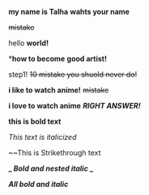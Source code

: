 **my name is Talha**
**wahts your name**

~~mistake~~

hello **world!**

***how to become** **good artist!** 

step1! ~~10 mistake you shuold never do!~~

**i like to watch anime!** ~~mistake~~

**i love to watch anime** ***RIGHT ANSWER!***

**this is bold text**

*This text is italicized*

~~This is Strikethrough text

**_ _Bold and nested italic_ _**

***All bold and italic***



